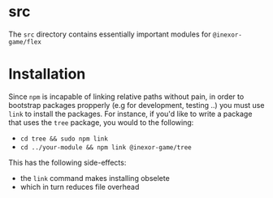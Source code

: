 src
================

The `src` directory contains essentially important modules for `@inexor-game/flex`

# Installation
Since `npm` is incapable of linking relative paths without pain, in order to bootstrap packages propperly
(e.g for development, testing ..) you must use `link` to install the packages.
For instance, if you'd like to write a package that uses the `tree` package, you would to the following:

- `cd tree && sudo npm link`
- `cd ../your-module && npm link @inexor-game/tree`

This has the following side-effects:

- the `link` command makes installing obselete
- which in turn reduces file overhead
